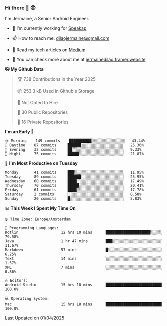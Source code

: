 ### Hi there 👋 😎
I'm Jermaine, a Senior Android Engineer.

- 🔭 I’m currently working for [Speakap](https://www.speakap.com/)

- 📫 How to reach me: dilaojermaine@gmail.com

- 📖 Read my tech articles on [Medium](https://jermainedilao.medium.com/)

- 👀 You can check more about me at [jermainedilao.framer.website](https://jermainedilao.framer.website)

<!--
**jermainedilao/jermainedilao** is a ✨ _special_ ✨ repository because its `README.md` (this file) appears on your GitHub profile.

Here are some ideas to get you started:

- 🔭 I’m currently working on ...
- 🌱 I’m currently learning ...
- 👯 I’m looking to collaborate on ...
- 🤔 I’m looking for help with ...
- 💬 Ask me about ...
- 📫 How to reach me: ...
- 😄 Pronouns: ...
- ⚡ Fun fact: ...
-->

<!--START_SECTION:waka-->
**🐱 My Github Data** 

> 🏆 738 Contributions in the Year 2025
 > 
> 📦 253.3 kB Used in Github's Storage 
 > 
> 🚫 Not Opted to Hire
 > 
> 📜 30 Public Repositories 
 > 
> 🔑 16 Private Repositories  
 > 
**I'm an Early 🐤** 

```text
🌞 Morning    149 commits    ██████████░░░░░░░░░░░░░░░   43.44% 
🌆 Daytime    87 commits     ██████░░░░░░░░░░░░░░░░░░░   25.36% 
🌃 Evening    32 commits     ██░░░░░░░░░░░░░░░░░░░░░░░   9.33% 
🌙 Night      75 commits     █████░░░░░░░░░░░░░░░░░░░░   21.87%

```
📅 **I'm Most Productive on Tuesday** 

```text
Monday       41 commits     ███░░░░░░░░░░░░░░░░░░░░░░   11.95% 
Tuesday      89 commits     ██████░░░░░░░░░░░░░░░░░░░   25.95% 
Wednesday    60 commits     ████░░░░░░░░░░░░░░░░░░░░░   17.49% 
Thursday     70 commits     █████░░░░░░░░░░░░░░░░░░░░   20.41% 
Friday       61 commits     ████░░░░░░░░░░░░░░░░░░░░░   17.78% 
Saturday     2 commits      ░░░░░░░░░░░░░░░░░░░░░░░░░   0.58% 
Sunday       20 commits     █░░░░░░░░░░░░░░░░░░░░░░░░   5.83%

```


📊 **This Week I Spent My Time On** 

```text
⌚︎ Time Zone: Europe/Amsterdam

💬 Programming Languages: 
Kotlin                   12 hrs 10 mins      ████████████████████░░░░░   79.58% 
Java                     1 hr 47 mins        ███░░░░░░░░░░░░░░░░░░░░░░   11.67% 
Markdown                 57 mins             █░░░░░░░░░░░░░░░░░░░░░░░░   6.25% 
Text                     14 mins             ░░░░░░░░░░░░░░░░░░░░░░░░░   1.57% 
XML                      7 mins              ░░░░░░░░░░░░░░░░░░░░░░░░░   0.86%

🔥 Editors: 
Android Studio           15 hrs 18 mins      █████████████████████████   100.0%

💻 Operating System: 
Mac                      15 hrs 18 mins      █████████████████████████   100.0%

```


 Last Updated on 01/04/2025
<!--END_SECTION:waka-->
